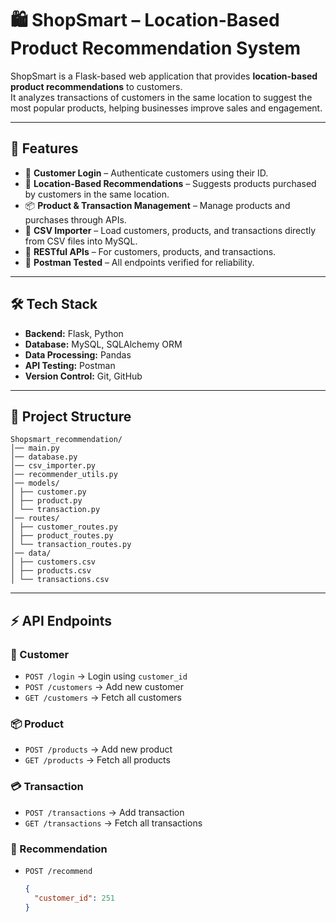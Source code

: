 # 🛍️ ShopSmart – Location-Based Product Recommendation System

ShopSmart is a Flask-based web application that provides **location-based product recommendations** to customers.  
It analyzes transactions of customers in the same location to suggest the most popular products, helping businesses improve sales and engagement.

---

## 🚀 Features
- 🔑 **Customer Login** – Authenticate customers using their ID.  
- 📍 **Location-Based Recommendations** – Suggests products purchased by customers in the same location.  
- 📦 **Product & Transaction Management** – Manage products and purchases through APIs.  
- 📂 **CSV Importer** – Load customers, products, and transactions directly from CSV files into MySQL.  
- 🔗 **RESTful APIs** – For customers, products, and transactions.  
- 🧪 **Postman Tested** – All endpoints verified for reliability.  

---

## 🛠️ Tech Stack
- **Backend:** Flask, Python  
- **Database:** MySQL, SQLAlchemy ORM  
- **Data Processing:** Pandas  
- **API Testing:** Postman  
- **Version Control:** Git, GitHub  

---

## 📂 Project Structure
```
Shopsmart_recommendation/
│── main.py 
│── database.py
│── csv_importer.py 
│── recommender_utils.py 
│── models/
│ ├── customer.py
│ ├── product.py
│ └── transaction.py
│── routes/
│ ├── customer_routes.py
│ ├── product_routes.py
│ └── transaction_routes.py
│── data/
│ ├── customers.csv
│ ├── products.csv
│ └── transactions.csv
```

---

## ⚡ API Endpoints

### 👤 Customer
- `POST /login` → Login using `customer_id`  
- `POST /customers` → Add new customer  
- `GET /customers` → Fetch all customers  

### 📦 Product
- `POST /products` → Add new product  
- `GET /products` → Fetch all products  

### 💳 Transaction
- `POST /transactions` → Add transaction  
- `GET /transactions` → Fetch all transactions  

### 🎯 Recommendation
- `POST /recommend`  
  ```json
  {
    "customer_id": 251
  }


